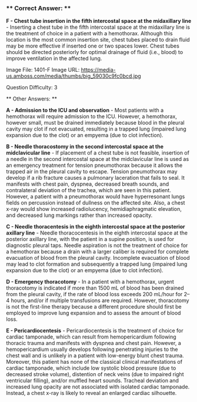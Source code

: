 ### ** Correct Answer: **

**F - Chest tube insertion in the fifth intercostal space at the midaxillary line** - Inserting a chest tube in the fifth intercostal space at the midaxillary line is the treatment of choice in a patient with a hemothorax. Although this location is the most common insertion site, chest tubes placed to drain fluid may be more effective if inserted one or two spaces lower. Chest tubes should be directed posteriorly for optimal drainage of fluid (i.e., blood) to improve ventilation in the affected lung.

Image File: 1401-F
Image URL: https://media-us.amboss.com/media/thumbs/big_59030c9fc0bcd.jpg

Question Difficulty: 3

** Other Answers: **

**A - Admission to the ICU and observation** - Most patients with a hemothorax will require admission to the ICU. However, a hemothorax, however small, must be drained immediately because blood in the pleural cavity may clot if not evacuated, resulting in a trapped lung (impaired lung expansion due to the clot) or an empyema (due to clot infection).

**B - Needle thoracostomy in the second intercostal space at the midclavicular line** - If placement of a chest tube is not feasible, insertion of a needle in the second intercostal space at the midclavicular line is used as an emergency treatment for tension pneumothorax because it allows the trapped air in the pleural cavity to escape. Tension pneumothorax may develop if a rib fracture causes a pulmonary laceration that fails to seal. It manifests with chest pain, dyspnea, decreased breath sounds, and contralateral deviation of the trachea, which are seen in this patient. However, a patient with a pneumothorax would have hyperresonant lungs fields on percussion instead of dullness on the affected site. Also, a chest x-ray would show increased radiolucency, hemidiaphragmatic elevation, and decreased lung markings rather than increased opacity.

**C - Needle thoracentesis in the eighth intercostal space at the posterior axillary line** - Needle thoracocentesis in the eighth intercostal space at the posterior axillary line, with the patient in a supine position, is used for diagnostic pleural taps. Needle aspiration is not the treatment of choice for a hemothorax because a drain with a larger caliber is required for complete evacuation of blood from the pleural cavity. Incomplete evacuation of blood may lead to clot formation and subsequently a trapped lung (impaired lung expansion due to the clot) or an empyema (due to clot infection).

**D - Emergency thoracotomy** - In a patient with a hemothorax, urgent thoracotomy is indicated if more than 1500 mL of blood has been drained from the pleural cavity, if the rate of blood loss exceeds 200 mL/hour for 2–4 hours, and/or if multiple transfusions are required. However, thoracotomy is not the first-line therapy because a different procedure should first be employed to improve lung expansion and to assess the amount of blood loss.

**E - Pericardiocentesis** - Pericardiocentesis is the treatment of choice for cardiac tamponade, which can result from hemopericardium following thoracic trauma and manifests with dyspnea and chest pain. However, a hemopericardium usually develops following penetrating injuries to the chest wall and is unlikely in a patient with low-energy blunt chest trauma. Moreover, this patient has none of the classical clinical manifestations of cardiac tamponade, which include low systolic blood pressure (due to decreased stroke volume), distention of neck veins (due to impaired right ventricular filling), and/or muffled heart sounds. Tracheal deviation and increased lung opacity are not associated with isolated cardiac tamponade. Instead, a chest x-ray is likely to reveal an enlarged cardiac silhouette.

